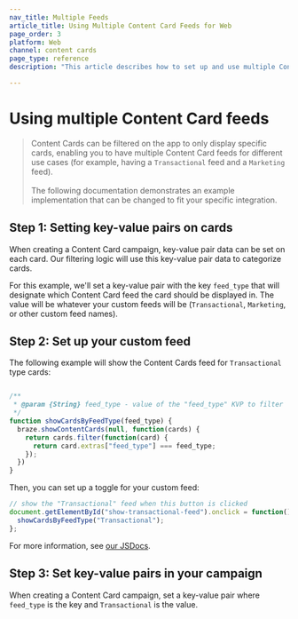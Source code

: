 ```yaml
---
nav_title: Multiple Feeds
article_title: Using Multiple Content Card Feeds for Web
page_order: 3
platform: Web
channel: content cards
page_type: reference
description: "This article describes how to set up and use multiple Content Card feeds in your web application."

---
```


# Using multiple Content Card feeds

> Content Cards can be filtered on the app to only display specific cards, enabling you to have multiple Content Card feeds for different use cases (for example, having a `Transactional` feed and a `Marketing` feed).<br><br>The following documentation demonstrates an example implementation that can be changed to fit your specific integration.

## Step 1: Setting key-value pairs on cards

When creating a Content Card campaign, key-value pair data can be set on each card. Our filtering logic will use this key-value pair data to categorize cards.

For this example, we'll set a key-value pair with the key `feed_type` that will designate which Content Card feed the card should be displayed in. The value will be whatever your custom feeds will be (`Transactional`, `Marketing`, or other custom feed names).

## Step 2: Set up your custom feed

The following example will show the Content Cards feed for `Transactional` type cards:

```javascript

/**
 * @param {String} feed_type - value of the "feed_type" KVP to filter
 */
function showCardsByFeedType(feed_type) {
  braze.showContentCards(null, function(cards) {
    return cards.filter(function(card) {
      return card.extras["feed_type"] === feed_type;
    });
  })
}
```

Then, you can set up a toggle for your custom feed:

```javascript
// show the "Transactional" feed when this button is clicked
document.getElementById("show-transactional-feed").onclick = function() {
  showCardsByFeedType("Transactional"); 
};
```

For more information, see [our JSDocs](https://js.appboycdn.com/web-sdk/latest/doc/modules/braze.html#showcontentcards).

## Step 3: Set key-value pairs in your campaign

When creating a Content Card campaign, set a key-value pair where `feed_type` is the key and `Transactional` is the value.
